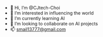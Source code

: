 - 👋 Hi, I’m @CJtech-Choi
- 👀 I’m interested in influencing the world
- 🌱 I’m currently learning AI
- 💞️ I’m looking to collaborate on AI projects
- 📫 smail13777@gmail.com

<!---
CJtech-Choi/CJtech-Choi is a ✨ special ✨ repository because its `README.md` (this file) appears on your GitHub profile.
You can click the Preview link to take a look at your changes.
--->
